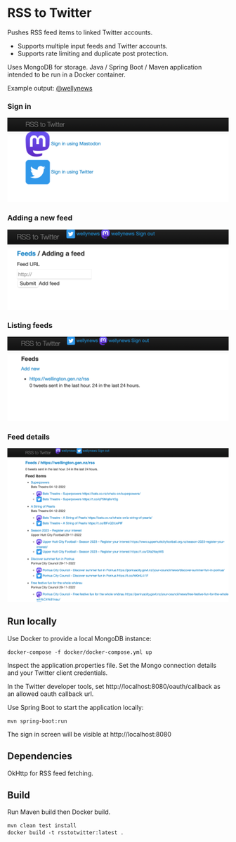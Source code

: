 # RSS to Twitter

Pushes RSS feed items to linked Twitter accounts.

- Supports multiple input feeds and Twitter accounts.
- Supports rate limiting and duplicate post protection.

Uses MongoDB for storage.
Java / Spring Boot / Maven application intended to be run in a Docker container.

Example output: [@wellynews](https://twitter.com/wellynews)


### Sign in
![Signing in to link a social account](screenshots/signin.png)

### Adding a new feed
![Adding a new feed](screenshots/newfeed.png)

### Listing feeds
![Listing feeds](screenshots/feeds.png)

### Feed details
![Feed detail](screenshots/feed.png)


## Run locally

Use Docker to provide a local MongoDB instance:

```
docker-compose -f docker/docker-compose.yml up
```

Inspect the application.properties file.
Set the Mongo connection details and your Twitter client credentials.

In the Twitter developer tools, set http://localhost:8080/oauth/callback as an allowed oauth callback url.

Use Spring Boot to start the application locally:
```
mvn spring-boot:run
```

The sign in screen will be visible at http://localhost:8080

## Dependencies

OkHttp for RSS feed fetching.


## Build

Run Maven build then Docker build.
```
mvn clean test install
docker build -t rsstotwitter:latest .
```

